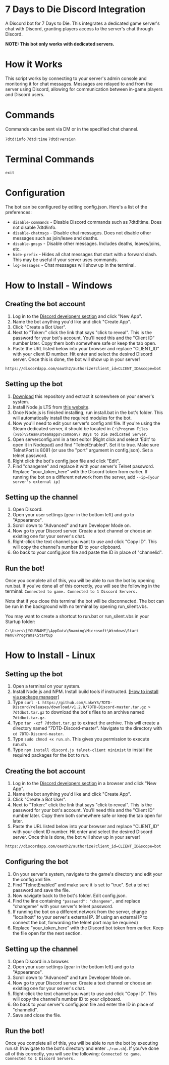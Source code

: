 # 7 Days to Die Discord Integration
A Discord bot for 7 Days to Die. This integrates a dedicated game server's chat with Discord, granting players access to the server's chat through Discord.

**NOTE: This bot only works with dedicated servers.**

# How it Works
This script works by connecting to your server's admin console and monitoring it for chat messages. Messages are relayed to and from the server using Discord, allowing for communication between in-game players and Discord users.

# Commands
Commands can be sent via DM or in the specified chat channel.

`7dtd!info`
`7dtd!time`
`7dtd!version`

# Terminal Commands
`exit`

# Configuration
The bot can be configured by editing config.json. Here's a list of the preferences:
- `disable-commands` - Disable Discord commands such as 7dtd!time. Does not disable 7dtd!info.
- `disable-chatmsgs` - Disable chat messages. Does not disable other messages such as join/leave and deaths.
- `disable-gmsgs` - Disable other messages. Includes deaths, leaves/joins, etc.
- `hide-prefix` - Hides all chat messages that start with a forward slash. This may be useful if your server uses commands.
- `log-messages` - Chat messages will show up in the terminal.

# How to Install - Windows
## Creating the bot account
1. Log in to the [Discord developers section](https://discordapp.com/developers/applications/me) and click "New App".
2. Name the bot anything you'd like and click "Create App".
3. Click "Create a Bot User".
4. Next to "Token:" click the link that says "click to reveal". This is the password for your bot's account. You'll need this and the "Client ID" number later. Copy them both somewhere safe or keep the tab open.
5. Paste the URL listed below into your browser and replace "CLIENT_ID" with your client ID number. Hit enter and select the desired Discord server. Once this is done, the bot will show up in your server!

`https://discordapp.com/oauth2/authorize?client_id=CLIENT_ID&scope=bot`

## Setting up the bot
1. [Download](https://github.com/LakeYS/7DTD-Discord/releases/download/v1.2.0/7DTD-Discord.zip) this repository and extract it somewhere on your server's system.
2. Install Node.js LTS from [this website](https://nodejs.org/en/download/).
3. Once Node.js is finished installing, run install.bat in the bot's folder. This will automatically install the required modules for the bot.
4. Now you'll need to edit your server's config xml file. If you're using the Steam dedicated server, it should be located in `C:\Program Files (x86)\Steam\steamapps\common\7 Days to Die Dedicated Server`.
5. Open serverconfig.xml in a text editor (Right click and select 'Edit' to open it in Nodepad) and find "TelnetEnabled". Set it to true. Make sure TelnetPort is 8081 (or use the "port" argument in config.json). Set a telnet password.
6. Right click the bot's config.json file and click "Edit".
7. Find "changeme" and replace it with your server's Telnet password. Replace "your_token_here" with the Discord token from earlier. If running the bot on a different network from the server, add `--ip=[your server's external ip]`

## Setting up the channel
1. Open Discord.
2. Open your user settings (gear in the bottom left) and go to "Appearance".
3. Scroll down to "Advanced" and turn Developer Mode on.
4. Now go to your Discord server. Create a text channel or choose an existing one for your server's chat.
5. Right-click the text channel you want to use and click "Copy ID". This will copy the channel's number ID to your clipboard.
6. Go back to your config.json file and paste the ID in place of "channelid".

## Run the bot!
Once you complete all of this, you will be able to run the bot by opening run.bat. If you've done all of this correctly, you will see the following in the terminal:
`Connected to game. Connected to 1 Discord Servers.`

Note that if you close this terminal the bot will be disconnected. The bot can be run in the background with no terminal by opening run_silent.vbs.

You may want to create a shortcut to run.bat or run_silent.vbs in your Startup folder:

`C:\Users\[YOURNAME]\AppData\Roaming\Microsoft\Windows\Start Menu\Programs\Startup`


# How to Install - Linux
## Setting up the bot
1. Open a terminal on your system.
2. Install Node.js and NPM. Install build tools if instructed. [[How to install via package manager]](https://nodejs.org/en/download/package-manager/)
3. Type `curl -L https://github.com/LakeYS/7DTD-Discord/releases/download/v1.2.0/7DTD-Discord-master.tar.gz > 7dtdbot.tar.gz` to download the bot's files to an archive named `7dtdbot.tar.gz`.
4. Type `tar -xzf 7dtdbot.tar.gz` to extract the archive. This will create a directory named "7DTD-Discord-master". Navigate to the directory with `cd 7DTD-Discord-master`.
5. Type `sudo chmod +x run.sh`. This gives you permission to execute run.sh.
6. Type `npm install discord.js telnet-client minimist` to install the required packages for the bot to run.

## Creating the bot account
1. Log in to the [Discord developers section](https://discordapp.com/developers/applications/me) in a browser and click "New App".
2. Name the bot anything you'd like and click "Create App".
3. Click "Create a Bot User".
4. Next to "Token:" click the link that says "click to reveal". This is the password for your bot's account. You'll need this and the "Client ID" number later. Copy them both somewhere safe or keep the tab open for later.
5. Paste the URL listed below into your browser and replace "CLIENT_ID" with your client ID number. Hit enter and select the desired Discord server. Once this is done, the bot will show up in your server!

`https://discordapp.com/oauth2/authorize?client_id=CLIENT_ID&scope=bot`

## Configuring the bot
1. On your server's system, navigate to the game's directory and edit your the config xml file.
2. Find "TelnetEnabled" and make sure it is set to "true". Set a telnet password and save the file.
3. Now navigate back to the bot's folder. Edit config.json.
4. Find the line containing `"password": "changeme",` and replace "changeme" with your server's telnet password.
5. If running the bot on a different network from the server, change "localhost" to your server's external IP. (If using an external IP to connect the bot, forwarding the telnet port may be required)
6. Replace "your_token_here" with the Discord bot token from earlier.  Keep the file open for the next section.

## Setting up the channel
1. Open Discord in a browser.
2. Open your user settings (gear in the bottom left) and go to "Appearance".
3. Scroll down to "Advanced" and turn Developer Mode on.
4. Now go to your Discord server. Create a text channel or choose an existing one for your server's chat.
5. Right-click the text channel you want to use and click "Copy ID". This will copy the channel's number ID to your clipboard.
6. Go back to your server's config.json file and enter the ID in place of "channelid".
7. Save and close the file.

## Run the bot!
Once you complete all of this, you will be able to run the bot by executing run.sh (Navigate to the bot's directory and enter `./run.sh`). If you've done all of this correctly, you will see the following:
`Connected to game. Connected to 1 Discord Servers.`
